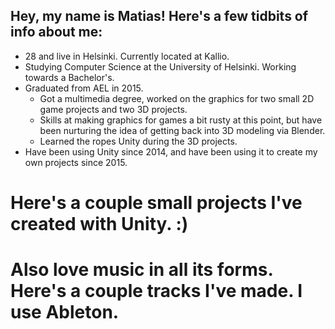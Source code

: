 ## Hey, my name is Matias! Here's a few tidbits of info about me:
* 28 and live in Helsinki. Currently located at Kallio.
* Studying Computer Science at the University of Helsinki. Working towards a Bachelor's.
* Graduated from AEL in 2015.
  * Got a multimedia degree, worked on the graphics for two small 2D game projects and two 3D projects.
  * Skills at making graphics for games a bit rusty at this point, but have been nurturing the idea of getting back into 3D modeling via Blender.
  * Learned the ropes Unity during the 3D projects.
* Have been using Unity since 2014, and have been using it to create my own projects since 2015.

# Here's a couple small projects I've created with Unity. :)

# Also love music in all its forms. Here's a couple tracks I've made. I use Ableton.